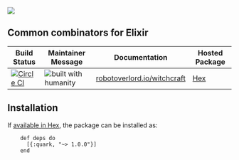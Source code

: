 ![](https://github.com/robot-overlord/quark/blob/master/logo.png?raw=true)
## Common combinators for Elixir

| Build Status | Maintainer Message | Documentation | Hosted Package |
|--------------|--------------------|---------------|----------------|
| [![Circle CI](https://circleci.com/gh/robot-overlord/quark/tree/master.svg?style=svg)](https://circleci.com/gh/robot-overlord/quark/tree/master) | ![built with humanity](https://cloud.githubusercontent.com/assets/1052016/11023213/66d837a4-8627-11e5-9e3b-b295fafb1450.png) |[robotoverlord.io/witchcraft](http://www.robotoverlord.io/quark/extra-readme.html) | [Hex](https://hex.pm/packages/quark) |

## Installation

If [available in Hex](https://hex.pm/docs/publish), the package can be installed as:

        def deps do
          [{:quark, "~> 1.0.0"}]
        end
